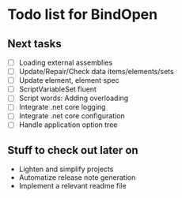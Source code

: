 Todo list for BindOpen
====

## Next tasks

- [ ] Loading external assemblies
- [ ] Update/Repair/Check data items/elements/sets
- [ ] Update element, element spec
- [ ] ScriptVariableSet fluent
- [ ] Script words: Adding overloading
- [ ] Integrate .net core logging
- [ ] Integrate .net core configuration
- [ ] Handle application option tree

## Stuff to check out later on

* Lighten and simplify projects
* Automatize release note generation
* Implement a relevant readme file